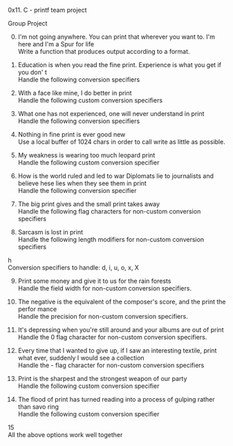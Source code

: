 0x11. C - printf team project

Group Project                                                                      
                                                                                    
0. I'm not going anywhere. You can print that wherever you want to. I'm here and I'm
 a Spur for life                                                                    
Write a function that produces output according to a format.                        
                                                                                    
                                                                                    
1. Education is when you read the fine print. Experience is what you get if you don'
t                                                                                   
Handle the following conversion specifiers

2. With a face like mine, I do better in print                                      
Handle the following custom conversion specifiers                                 
                                                                                    
3. What one has not experienced, one will never understand in print                 
Handle the following conversion specifiers                                         
                                                                                    
4. Nothing in fine print is ever good new                                          
Use a local buffer of 1024 chars in order to call write as little as possible.      
                                                                                    
5. My weakness is wearing too much leopard print                                    
Handle the following custom conversion specifier                                   
                                                                                    
6. How is the world ruled and led to war Diplomats lie to journalists and believe
hese lies when they see them in print                                               
Handle the following conversion specifier                                       
                                                                                    
7. The big print gives and the small print takes away                               
Handle the following flag characters for non-custom conversion specifiers          
                                                                                    
8. Sarcasm is lost in print                                                         
Handle the following length modifiers for non-custom conversion specifiers         
                                                                                    
                                                                                  
h                                                                                   
Conversion specifiers to handle: d, i, u, o, x, X                               
                                                                                    
9. Print some money and give it to us for the rain forests                          
Handle the field width for non-custom conversion specifiers.                        
                                                                                    
10. The negative is the equivalent of the composer's score, and the print the perfor
mance                                                                               
Handle the precision for non-custom conversion specifiers.                          
                                                                                    
11. It's depressing when you're still around and your albums are out of print       
Handle the 0 flag character for non-custom conversion specifiers.                   
                                                                                    
12. Every time that I wanted to give up, if I saw an interesting textile, print what
 ever, suddenly I would see a collection                                            
Handle the - flag character for non-custom conversion specifiers                  
                                                                                    
13. Print is the sharpest and the strongest weapon of our party                     
Handle the following custom conversion specifier                                 
                                                                                    
14. The flood of print has turned reading into a process of gulping rather than savo
ring                                                                                
Handle the following custom conversion specifier                                   
                                                                                    
15                                                                               
All the above options work well together

